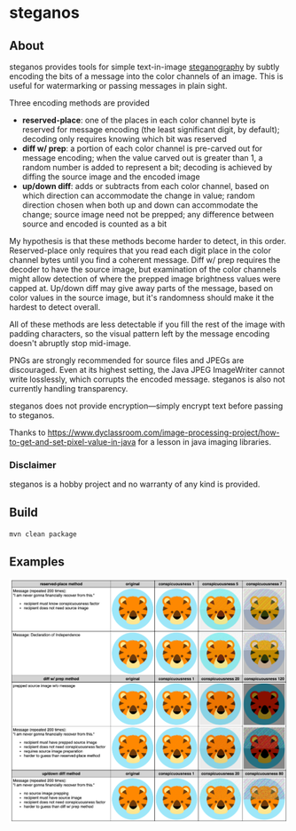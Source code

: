 # steganos

## About
steganos provides tools for simple text-in-image [steganography](https://en.wikipedia.org/wiki/Steganography) by subtly encoding the bits of a message into the color channels of an image. This is useful for watermarking or passing messages in plain sight.

Three encoding methods are provided
- **reserved-place**: one of the places in each color channel byte is reserved for message encoding (the least significant digit, by default); decoding only requires knowing which bit was reserved
- **diff w/ prep**: a portion of each color channel is pre-carved out for message encoding; when the value carved out is greater than 1, a random number is added to represent a bit; decoding is achieved by diffing the source image and the encoded image
- **up/down diff**: adds or subtracts from each color channel, based on which direction can accommodate the change in value; random direction chosen when both up and down can accommodate the change; source image need not be prepped; any difference between source and encoded is counted as a bit 

My hypothesis is that these methods become harder to detect, in this order. Reserved-place only requires that you read each digit place in the color channel bytes until you find a coherent message. Diff w/ prep requires the decoder to have the source image, but examination of the color channels might allow detection of where the prepped image brightness values were capped at. Up/down diff may give away parts of the message, based on color values in the source image, but it's randomness should make it the hardest to detect overall.

All of these methods are less detectable if you fill the rest of the image with padding characters, so the visual pattern left by the message encoding doesn't abruptly stop mid-image.

PNGs are strongly recommended for source files and JPEGs are discouraged. Even at its highest setting, the Java JPEG ImageWriter cannot write losslessly, which corrupts the encoded message. steganos is also not currently handling transparency.

steganos does not provide encryption—simply encrypt text before passing to steganos.

Thanks to https://www.dyclassroom.com/image-processing-project/how-to-get-and-set-pixel-value-in-java for a lesson in java imaging libraries.

### Disclaimer
steganos is a hobby project and no warranty of any kind is provided.

## Build
`mvn clean package`

## Examples
![steganos output examples](examples.png?raw=true)